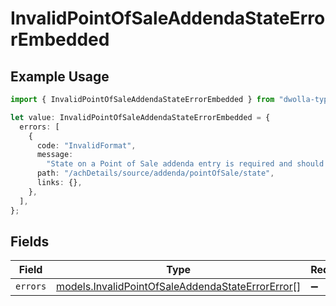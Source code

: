 # InvalidPointOfSaleAddendaStateErrorEmbedded

## Example Usage

```typescript
import { InvalidPointOfSaleAddendaStateErrorEmbedded } from "dwolla-typescript";

let value: InvalidPointOfSaleAddendaStateErrorEmbedded = {
  errors: [
    {
      code: "InvalidFormat",
      message:
        "State on a Point of Sale addenda entry is required and should be a valid 2-letter abbreviation.",
      path: "/achDetails/source/addenda/pointOfSale/state",
      links: {},
    },
  ],
};
```

## Fields

| Field                                                                                                      | Type                                                                                                       | Required                                                                                                   | Description                                                                                                |
| ---------------------------------------------------------------------------------------------------------- | ---------------------------------------------------------------------------------------------------------- | ---------------------------------------------------------------------------------------------------------- | ---------------------------------------------------------------------------------------------------------- |
| `errors`                                                                                                   | [models.InvalidPointOfSaleAddendaStateErrorError](../models/invalidpointofsaleaddendastateerrorerror.md)[] | :heavy_minus_sign:                                                                                         | N/A                                                                                                        |